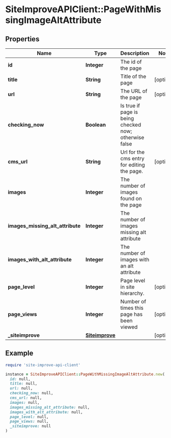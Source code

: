 # SiteImproveAPIClient::PageWithMissingImageAltAttribute

## Properties

| Name | Type | Description | Notes |
| ---- | ---- | ----------- | ----- |
| **id** | **Integer** | The id of the page |  |
| **title** | **String** | Title of the page | [optional] |
| **url** | **String** | The URL of the page | [optional] |
| **checking_now** | **Boolean** | Is true if page is being checked now; otherwise false |  |
| **cms_url** | **String** | Url for the cms entry for editing the page. | [optional] |
| **images** | **Integer** | The number of images found on the page |  |
| **images_missing_alt_attribute** | **Integer** | The number of images missing alt attribute |  |
| **images_with_alt_attribute** | **Integer** | The number of images with an alt attribute |  |
| **page_level** | **Integer** | Page level in site hierarchy. | [optional] |
| **page_views** | **Integer** | Number of times this page has been viewed | [optional] |
| **_siteimprove** | [**Siteimprove**](Siteimprove.md) |  | [optional] |

## Example

```ruby
require 'site-improve-api-client'

instance = SiteImproveAPIClient::PageWithMissingImageAltAttribute.new(
  id: null,
  title: null,
  url: null,
  checking_now: null,
  cms_url: null,
  images: null,
  images_missing_alt_attribute: null,
  images_with_alt_attribute: null,
  page_level: null,
  page_views: null,
  _siteimprove: null
)
```

